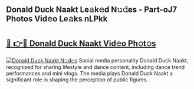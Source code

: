 ## Donald Duck Naakt Le𝚊k𝚎d N𝚞𝚍es - Part-oJ7 Photos Vid𝚎o Le𝚊ks nLPkk

# <h2><a href="http://fb6zo4.evod.top/?m=Donald+Duck+Naakt">🔗 👉🔴 Donald Duck Naakt Vid𝚎o Ph𝚘t𝚘s</a></h2>

[![Donald Duck Naakt N𝚞d𝚎s](https://i.imgur.com/8V9OHl7.gif)](http://fb6zo4.evod.top/?m=Donald+Duck+Naakt)
Social media personality Donald Duck Naakt, recognized for sharing lifestyle and dance content, including dance trend performances and mini vlogs. The media plays Donald Duck Naakt a significant role in shaping the perception of public figures. 
